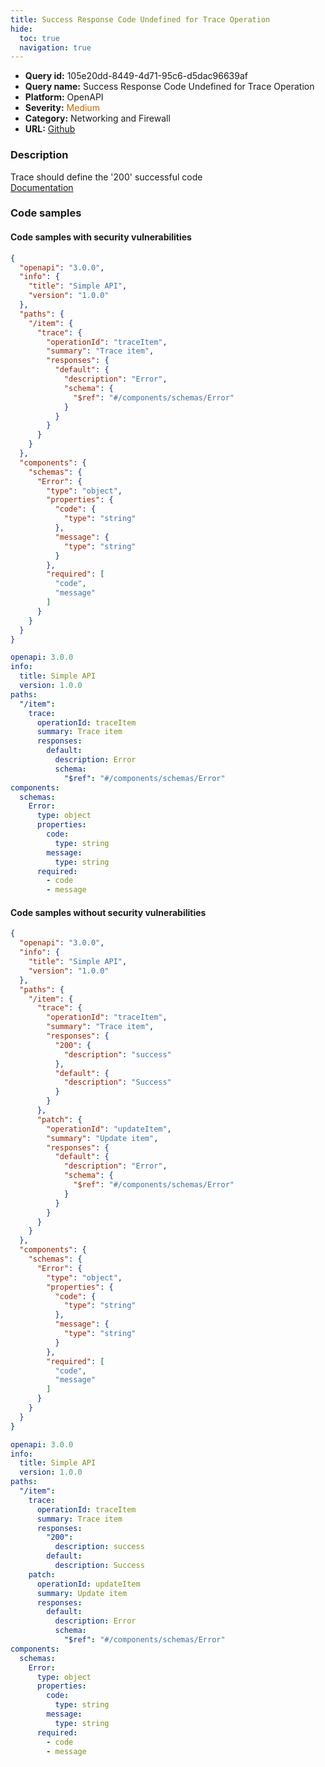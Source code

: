 ```yaml
---
title: Success Response Code Undefined for Trace Operation
hide:
  toc: true
  navigation: true
---
```


<style>
  .highlight .hll {
    background-color: #ff171742;
  }
  .md-content {
    max-width: 1100px;
    margin: 0 auto;
  }
</style>

-   **Query id:** 105e20dd-8449-4d71-95c6-d5dac96639af
-   **Query name:** Success Response Code Undefined for Trace Operation
-   **Platform:** OpenAPI
-   **Severity:** <span style="color:#C60">Medium</span>
-   **Category:** Networking and Firewall
-   **URL:** [Github](https://github.com/Checkmarx/kics/tree/master/assets/queries/openAPI/3.0/success_response_code_undefined_trace_operation)

### Description
Trace should define the '200' successful code<br>
[Documentation](https://swagger.io/specification/#operation-object)

### Code samples
#### Code samples with security vulnerabilities
```json title="Positive test num. 1 - json file" hl_lines="12"
{
  "openapi": "3.0.0",
  "info": {
    "title": "Simple API",
    "version": "1.0.0"
  },
  "paths": {
    "/item": {
      "trace": {
        "operationId": "traceItem",
        "summary": "Trace item",
        "responses": {
          "default": {
            "description": "Error",
            "schema": {
              "$ref": "#/components/schemas/Error"
            }
          }
        }
      }
    }
  },
  "components": {
    "schemas": {
      "Error": {
        "type": "object",
        "properties": {
          "code": {
            "type": "string"
          },
          "message": {
            "type": "string"
          }
        },
        "required": [
          "code",
          "message"
        ]
      }
    }
  }
}

```
```yaml title="Positive test num. 2 - yaml file" hl_lines="10"
openapi: 3.0.0
info:
  title: Simple API
  version: 1.0.0
paths:
  "/item":
    trace:
      operationId: traceItem
      summary: Trace item
      responses:
        default:
          description: Error
          schema:
            "$ref": "#/components/schemas/Error"
components:
  schemas:
    Error:
      type: object
      properties:
        code:
          type: string
        message:
          type: string
      required:
        - code
        - message

```


#### Code samples without security vulnerabilities
```json title="Negative test num. 1 - json file"
{
  "openapi": "3.0.0",
  "info": {
    "title": "Simple API",
    "version": "1.0.0"
  },
  "paths": {
    "/item": {
      "trace": {
        "operationId": "traceItem",
        "summary": "Trace item",
        "responses": {
          "200": {
            "description": "success"
          },
          "default": {
            "description": "Success"
          }
        }
      },
      "patch": {
        "operationId": "updateItem",
        "summary": "Update item",
        "responses": {
          "default": {
            "description": "Error",
            "schema": {
              "$ref": "#/components/schemas/Error"
            }
          }
        }
      }
    }
  },
  "components": {
    "schemas": {
      "Error": {
        "type": "object",
        "properties": {
          "code": {
            "type": "string"
          },
          "message": {
            "type": "string"
          }
        },
        "required": [
          "code",
          "message"
        ]
      }
    }
  }
}

```
```yaml title="Negative test num. 2 - yaml file"
openapi: 3.0.0
info:
  title: Simple API
  version: 1.0.0
paths:
  "/item":
    trace:
      operationId: traceItem
      summary: Trace item
      responses:
        "200":
          description: success
        default:
          description: Success
    patch:
      operationId: updateItem
      summary: Update item
      responses:
        default:
          description: Error
          schema:
            "$ref": "#/components/schemas/Error"
components:
  schemas:
    Error:
      type: object
      properties:
        code:
          type: string
        message:
          type: string
      required:
        - code
        - message

```
